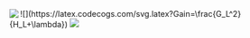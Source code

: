 
<img src="https://latex.codecogs.com/svg.latex?Gain=\frac{G_L^2}{H_L+\lambda}+\frac{G_R^2}{H_R+\lambda}-\frac{(G_L+G_R)^2}{H_L+H_R+\lambda}-\gamma" align="left">
![](https://latex.codecogs.com/svg.latex?Gain=\frac{G_L^2}{H_L+\lambda})
<img src="https://latex.codecogs.com/svg.latex?Gain=\frac{G_L^2}{H_L+\lambda}">
